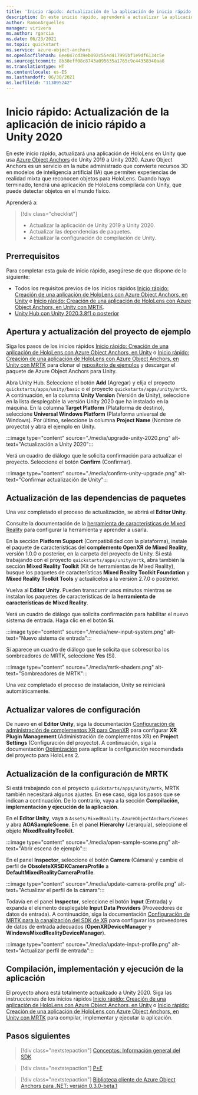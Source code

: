 ```yaml
---
title: 'Inicio rápido: Actualización de la aplicación de inicio rápido a Unity 2020'
description: En este inicio rápido, aprenderá a actualizar la aplicación de inicio rápido a Unity 2020 para crear una aplicación de HoloLens en Unity con Object Anchors.
author: RamonArguelles
manager: virivera
ms.author: rgarcia
ms.date: 06/23/2021
ms.topic: quickstart
ms.service: azure-object-anchors
ms.openlocfilehash: 6ee047cd39eb092c55ed417995bf1e9df6134c5e
ms.sourcegitcommit: 8b38eff08c8743a095635a1765c9c44358340aa8
ms.translationtype: HT
ms.contentlocale: es-ES
ms.lasthandoff: 06/30/2021
ms.locfileid: "113095242"
---
```

# <a name="quickstart-upgrade-quickstart-app-to-unity-2020"></a>Inicio rápido: Actualización de la aplicación de inicio rápido a Unity 2020

En este inicio rápido, actualizará una aplicación de HoloLens en Unity que usa [Azure Object Anchors](../overview.md) de Unity 2019 a Unity 2020. Azure Object Anchors es un servicio en la nube administrado que convierte recursos 3D en modelos de inteligencia artificial (IA) que permiten experiencias de realidad mixta que reconocen objetos para HoloLens. Cuando haya terminado, tendrá una aplicación de HoloLens compilada con Unity, que puede detectar objetos en el mundo físico.

Aprenderá a:

> [!div class="checklist"]
> * Actualizar la aplicación de Unity 2019 a Unity 2020.
> * Actualizar las dependencias de paquetes.
> * Actualizar la configuración de compilación de Unity.

## <a name="prerequisites"></a>Prerrequisitos

Para completar esta guía de inicio rápido, asegúrese de que dispone de lo siguiente:

* Todos los requisitos previos de los inicios rápidos [Inicio rápido: Creación de una aplicación de HoloLens con Azure Object Anchors, en Unity](get-started-unity-hololens.md) e [Inicio rápido: Creación de una aplicación de HoloLens con Azure Object Anchors, en Unity con MRTK](get-started-unity-hololens-mrtk.md).
* <a href="https://unity3d.com/get-unity/download" target="_blank">Unity Hub con Unity 2020.3.8f1 o posterior</a>

## <a name="open-and-upgrade-the-sample-project"></a>Apertura y actualización del proyecto de ejemplo

Siga los pasos de los inicios rápidos [Inicio rápido: Creación de una aplicación de HoloLens con Azure Object Anchors, en Unity](get-started-unity-hololens.md) o [Inicio rápido: Creación de una aplicación de HoloLens con Azure Object Anchors, en Unity con MRTK](get-started-unity-hololens-mrtk.md) para clonar el [repositorio de ejemplos](https://github.com/Azure/azure-object-anchors) y descargar el paquete de Azure Object Anchors para Unity.

Abra Unity Hub. Seleccione el botón **Add** (Agregar) y elija el proyecto `quickstarts/apps/unity/basic` o el proyecto `quickstarts/apps/unity/mrtk`. A continuación, en la columna **Unity Version** (Versión de Unity), seleccione en la lista desplegable la versión Unity 2020 que ha instalado en la máquina. En la columna **Target Platform** (Plataforma de destino), seleccione **Universal Windows Platform** (Plataforma universal de Windows). Por último, seleccione la columna **Project Name** (Nombre de proyecto) y abra el ejemplo en Unity.

:::image type="content" source="./media/upgrade-unity-2020.png" alt-text="Actualización a Unity 2020":::

Verá un cuadro de diálogo que le solicita confirmación para actualizar el proyecto. Seleccione el botón **Confirm** (Confirmar).

:::image type="content" source="./media/confirm-unity-upgrade.png" alt-text="Confirmar actualización de Unity":::

## <a name="upgrade-package-dependencies"></a>Actualización de las dependencias de paquetes

Una vez completado el proceso de actualización, se abrirá el **Editor Unity**.

Consulte la documentación de la <a a href="/windows/mixed-reality/develop/unity/welcome-to-mr-feature-tool" target="_blank">herramienta de características de Mixed Reality</a> para configurar la herramienta y aprender a usarla.

En la sección **Platform Support** (Compatibilidad con la plataforma), instale el paquete de características del **complemento OpenXR de Mixed Reality**, versión 1.0.0 o posterior, en la carpeta del proyecto de Unity. Si está trabajando con el proyecto `quickstarts/apps/unity/mrtk`, abra también la sección **Mixed Reality Toolkit** (Kit de herramientas de Mixed Reality), busque los paquetes de características **Mixed Reality Toolkit Foundation** y **Mixed Reality Toolkit Tools** y actualícelos a la versión 2.7.0 o posterior.

Vuelva al **Editor Unity**. Pueden transcurrir unos minutos mientras se instalan los paquetes de características de la **herramienta de características de Mixed Reality**.

Verá un cuadro de diálogo que solicita confirmación para habilitar el nuevo sistema de entrada. Haga clic en el botón **Sí**.

:::image type="content" source="./media/new-input-system.png" alt-text="Nuevo sistema de entrada":::

 Si aparece un cuadro de diálogo que le solicita que sobrescriba los sombreadores de MRTK, seleccione **Yes** (Sí).

:::image type="content" source="./media/mrtk-shaders.png" alt-text="Sombreadores de MRTK":::

Una vez completado el proceso de instalación, Unity se reiniciará automáticamente.

## <a name="update-configuration-settings"></a>Actualizar valores de configuración

De nuevo en el **Editor Unity**, siga la documentación <a href="/windows/mixed-reality/develop/unity/xr-project-setup#configuring-xr-plugin-management-for-openxr" target="_blank">Configuración de administración de complementos XR para OpenXR</a> para configurar **XR Plugin Management** (Administración de complementos XR) en **Project Settings** (Configuración del proyecto). A continuación, siga la documentación <a href="/windows/mixed-reality/develop/unity/xr-project-setup#optimization" target="_blank">Optimización</a> para aplicar la configuración recomendada del proyecto para HoloLens 2.

## <a name="update-mrtk-settings"></a>Actualización de la configuración de MRTK

Si está trabajando con el proyecto `quickstarts/apps/unity/mrtk`, MRTK también necesitará algunos ajustes. En ese caso, siga los pasos que se indican a continuación. De lo contrario, vaya a la sección **Compilación, implementación y ejecución de la aplicación**.

En el **Editor Unity**, vaya a `Assets/MixedReality.AzureObjectAnchors/Scenes` y abra **AOASampleScene**. En el panel **Hierarchy** (Jerarquía), seleccione el objeto **MixedRealityToolkit**.

:::image type="content" source="./media/open-sample-scene.png" alt-text="Abrir escena de ejemplo":::

En el panel **Inspector**, seleccione el botón **Camera** (Cámara) y cambie el perfil de **ObsoleteXRSDKCameraProfile** a **DefaultMixedRealityCameraProfile**.

:::image type="content" source="./media/update-camera-profile.png" alt-text="Actualizar el perfil de la cámara":::

Todavía en el panel **Inspector**, seleccione el botón **Input** (Entrada) y expanda el elemento desplegable **Input Data Providers** (Proveedores de datos de entrada). A continuación, siga la documentación <a href="/windows/mixed-reality/mrtk-unity/configuration/getting-started-with-mrtk-and-xrsdk#configuring-mrtk-for-the-xr-sdk-pipeline" target="_blank">Configuración de MRTK para la canalización del SDK de XR</a> para configurar los proveedores de datos de entrada adecuados (**OpenXRDeviceManager** y **WindowsMixedRealityDeviceManager**).

:::image type="content" source="./media/update-input-profile.png" alt-text="Actualizar perfil de entrada":::

## <a name="build-deploy-and-run-the-app"></a>Compilación, implementación y ejecución de la aplicación

El proyecto ahora está totalmente actualizado a Unity 2020. Siga las instrucciones de los inicios rápidos [Inicio rápido: Creación de una aplicación de HoloLens con Azure Object Anchors, en Unity](get-started-unity-hololens.md) o [Inicio rápido: Creación de una aplicación de HoloLens con Azure Object Anchors, en Unity con MRTK](get-started-unity-hololens-mrtk.md) para compilar, implementar y ejecutar la aplicación.

## <a name="next-steps"></a>Pasos siguientes

> [!div class="nextstepaction"]
> [Conceptos: Información general del SDK](../concepts/sdk-overview.md)

> [!div class="nextstepaction"]
> [P+F](../faq.md)

> [!div class="nextstepaction"]
> [Biblioteca cliente de Azure Object Anchors para .NET: versión 0.3.0-beta.1](/dotnet/api/overview/azure/mixedreality.objectanchors.conversion-readme-pre)
